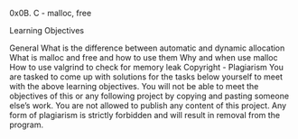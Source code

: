 

0x0B. C - malloc, free

Learning Objectives

General What is the difference between automatic and dynamic allocation What is malloc and free and how to use them Why and when use malloc How to use valgrind to check for memory leak Copyright - Plagiarism You are tasked to come up with solutions for the tasks below yourself to meet with the above learning objectives. You will not be able to meet the objectives of this or any following project by copying and pasting someone else’s work. You are not allowed to publish any content of this project. Any form of plagiarism is strictly forbidden and will result in removal from the program.

